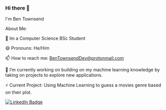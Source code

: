 ### Hi there 👋 

I'm Ben Townsend 

About Me:

🌱 Im a Computer Science BSc Student

😄 Pronouns: He/Him

📫 How to reach me: BenTownsendDev@protonmail.com

🔭 I’m currently working on building on my machine learning knowledge by taking on projects to explore new applications.

⚡ Current Project: Using Machine Learning to guess a movies genre based on their plot.

[![LinkedIn Badge](https://img.shields.io/badge/LinkedIn-Profile-informational?style=flat&logo=linkedin&logoColor=white&color=0D76A8)](https://www.linkedin.com/in/ben-townsend-6496a7173/)

<!--
**B3nTownsend/B3nTownsend** is a ✨ _special_ ✨ repository because its `README.md` (this file) appears on your GitHub profile.

Here are some ideas to get you started:

- 🔭 I’m currently working on ...
- 🌱 I’m currently learning ...
- 👯 I’m looking to collaborate on ...
- 🤔 I’m looking for help with ...
- 💬 Ask me about ...
- 📫 How to reach me: ...
- 😄 Pronouns: ...
- ⚡ Fun fact: ...
-->

